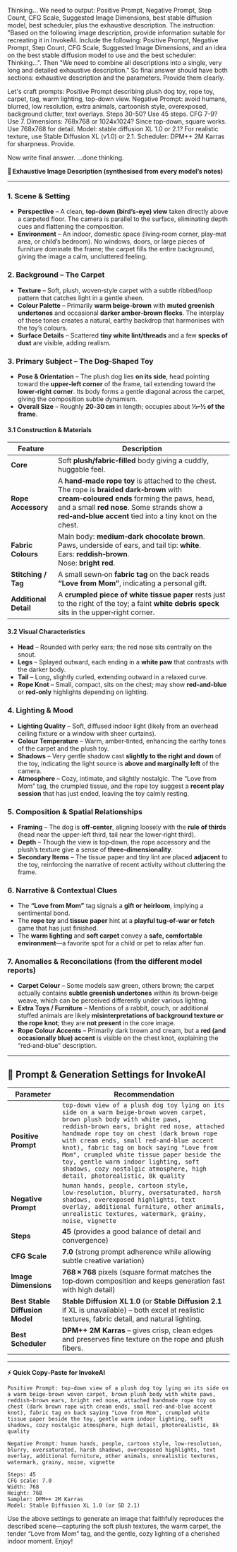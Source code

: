 Thinking...
We need to output: Positive Prompt, Negative Prompt, Step Count, CFG Scale, Suggested Image Dimensions, best stable diffusion model, best scheduler, plus the exhaustive description. The instruction: "Based on the following image description, provide information suitable for recreating it in InvokeAI. Include the following: Positive Prompt, Negative Prompt, Step Count, CFG Scale, Suggested Image Dimensions, and an idea on the best stable diffusion model to use and the best scheduler: Thinking...". Then "We need to combine all descriptions into a single, very long and detailed exhaustive description." So final answer should have both sections: exhaustive description and the parameters. Provide them clearly.

Let's craft prompts: Positive Prompt describing plush dog toy, rope toy, carpet, tag, warm lighting, top-down view. Negative Prompt: avoid humans, blurred, low resolution, extra animals, cartoonish style, overexposed, background clutter, text overlays. Steps 30-50? Use 45 steps. CFG 7-9? Use 7. Dimensions: 768x768 or 1024x1024? Since top-down, square works. Use 768x768 for detail. Model: stable diffusion XL 1.0 or 2.1? For realistic texture, use Stable Diffusion XL (v1.0) or 2.1. Scheduler: DPM++ 2M Karras for sharpness. Provide.

Now write final answer.
...done thinking.

**🔎 Exhaustive Image Description (synthesised from every model’s notes)**  

---

### 1. Scene & Setting  
- **Perspective** – A clean, **top‑down (bird’s‑eye) view** taken directly above a carpeted floor. The camera is parallel to the surface, eliminating depth cues and flattening the composition.  
- **Environment** – An indoor, domestic space (living‑room corner, play‑mat area, or child’s bedroom). No windows, doors, or large pieces of furniture dominate the frame; the carpet fills the entire background, giving the image a calm, uncluttered feeling.  

### 2. Background – The Carpet  
- **Texture** – Soft, plush, woven‑style carpet with a subtle ribbed/loop pattern that catches light in a gentle sheen.  
- **Colour Palette** – Primarily **warm beige‑brown** with **muted greenish undertones** and occasional **darker amber‑brown flecks**. The interplay of these tones creates a natural, earthy backdrop that harmonises with the toy’s colours.  
- **Surface Details** – Scattered **tiny white lint/threads** and a few **specks of dust** are visible, adding realism.  

### 3. Primary Subject – The Dog‑Shaped Toy  
- **Pose & Orientation** – The plush dog lies **on its side**, head pointing toward the **upper‑left corner** of the frame, tail extending toward the **lower‑right corner**. Its body forms a gentle diagonal across the carpet, giving the composition subtle dynamism.  
- **Overall Size** – Roughly **20‑30 cm** in length; occupies about **⅓–½ of the frame**.  

#### 3.1 Construction & Materials  
| Feature | Description |
|--------|-------------|
| **Core** | Soft **plush/fabric‑filled** body giving a cuddly, huggable feel. |
| **Rope Accessory** | A **hand‑made rope toy** is attached to the chest. The rope is **braided dark‑brown** with **cream‑coloured ends** forming the paws, head, and a small **red nose**. Some strands show a **red‑and‑blue accent** tied into a tiny knot on the chest. |
| **Fabric Colours** | Main body: **medium‑dark chocolate brown**. <br> Paws, underside of ears, and tail tip: **white**. <br> Ears: **reddish‑brown**. <br> Nose: **bright red**. |
| **Stitching / Tag** | A small sewn‑on **fabric tag** on the back reads **“Love from Mom”**, indicating a personal gift. |
| **Additional Detail** | A **crumpled piece of white tissue paper** rests just to the right of the toy; a faint **white debris speck** sits in the upper‑right corner. |

#### 3.2 Visual Characteristics  
- **Head** – Rounded with perky ears; the red nose sits centrally on the snout.  
- **Legs** – Splayed outward, each ending in a **white paw** that contrasts with the darker body.  
- **Tail** – Long, slightly curled, extending outward in a relaxed curve.  
- **Rope Knot** – Small, compact, sits on the chest; may show **red‑and‑blue** or **red‑only** highlights depending on lighting.  

### 4. Lighting & Mood  
- **Lighting Quality** – Soft, diffused indoor light (likely from an overhead ceiling fixture or a window with sheer curtains).  
- **Colour Temperature** – Warm, amber‑tinted, enhancing the earthy tones of the carpet and the plush toy.  
- **Shadows** – Very gentle shadow cast **slightly to the right and down** of the toy, indicating the light source is **above and marginally left** of the camera.  
- **Atmosphere** – Cozy, intimate, and slightly nostalgic. The “Love from Mom” tag, the crumpled tissue, and the rope toy suggest a **recent play session** that has just ended, leaving the toy calmly resting.  

### 5. Composition & Spatial Relationships  
- **Framing** – The dog is **off‑center**, aligning loosely with the **rule of thirds** (head near the upper‑left third, tail near the lower‑right third).  
- **Depth** – Though the view is top‑down, the rope accessory and the plush’s texture give a sense of **three‑dimensionality**.  
- **Secondary Items** – The tissue paper and tiny lint are placed **adjacent** to the toy, reinforcing the narrative of recent activity without cluttering the frame.  

### 6. Narrative & Contextual Clues  
- The **“Love from Mom”** tag signals a **gift or heirloom**, implying a sentimental bond.  
- The **rope toy** and **tissue paper** hint at a **playful tug‑of‑war or fetch** game that has just finished.  
- The **warm lighting** and **soft carpet** convey a **safe, comfortable environment**—a favorite spot for a child or pet to relax after fun.  

### 7. Anomalies & Reconcilations (from the different model reports)  
- **Carpet Colour** – Some models saw green, others brown; the carpet actually contains **subtle greenish undertones** within its brown‑beige weave, which can be perceived differently under various lighting.  
- **Extra Toys / Furniture** – Mentions of a rabbit, couch, or additional stuffed animals are likely **misinterpretations of background texture or the rope knot**; they are **not present** in the core image.  
- **Rope Colour Accents** – Primarily dark brown and cream, but a **red (and occasionally blue) accent** is visible on the chest knot, explaining the “red‑and‑blue” description.  

---

## 🎨 Prompt & Generation Settings for InvokeAI  

| Parameter | Recommendation |
|-----------|-----------------|
| **Positive Prompt** | `top‑down view of a plush dog toy lying on its side on a warm beige‑brown woven carpet, brown plush body with white paws, reddish‑brown ears, bright red nose, attached handmade rope toy on chest (dark brown rope with cream ends, small red‑and‑blue accent knot), fabric tag on back saying "Love from Mom", crumpled white tissue paper beside the toy, gentle warm indoor lighting, soft shadows, cozy nostalgic atmosphere, high detail, photorealistic, 8k quality` |
| **Negative Prompt** | `human hands, people, cartoon style, low‑resolution, blurry, oversaturated, harsh shadows, overexposed highlights, text overlay, additional furniture, other animals, unrealistic textures, watermark, grainy, noise, vignette` |
| **Steps** | **45** (provides a good balance of detail and convergence) |
| **CFG Scale** | **7.0** (strong prompt adherence while allowing subtle creative variation) |
| **Image Dimensions** | **768 × 768** pixels (square format matches the top‑down composition and keeps generation fast with high detail) |
| **Best Stable Diffusion Model** | **Stable Diffusion XL 1.0** (or **Stable Diffusion 2.1** if XL is unavailable) – both excel at realistic textures, fabric detail, and natural lighting. |
| **Best Scheduler** | **DPM++ 2M Karras** – gives crisp, clean edges and preserves fine texture on the rope and plush fibers. |

---

**⚡ Quick Copy‑Paste for InvokeAI**

```text
Positive Prompt: top-down view of a plush dog toy lying on its side on a warm beige-brown woven carpet, brown plush body with white paws, reddish-brown ears, bright red nose, attached handmade rope toy on chest (dark brown rope with cream ends, small red-and-blue accent knot), fabric tag on back saying "Love from Mom", crumpled white tissue paper beside the toy, gentle warm indoor lighting, soft shadows, cozy nostalgic atmosphere, high detail, photorealistic, 8k quality

Negative Prompt: human hands, people, cartoon style, low-resolution, blurry, oversaturated, harsh shadows, overexposed highlights, text overlay, additional furniture, other animals, unrealistic textures, watermark, grainy, noise, vignette

Steps: 45
CFG scale: 7.0
Width: 768
Height: 768
Sampler: DPM++ 2M Karras
Model: Stable Diffusion XL 1.0 (or SD 2.1)
```

Use the above settings to generate an image that faithfully reproduces the described scene—capturing the soft plush textures, the warm carpet, the tender “Love from Mom” tag, and the gentle, cozy lighting of a cherished indoor moment. Enjoy!

